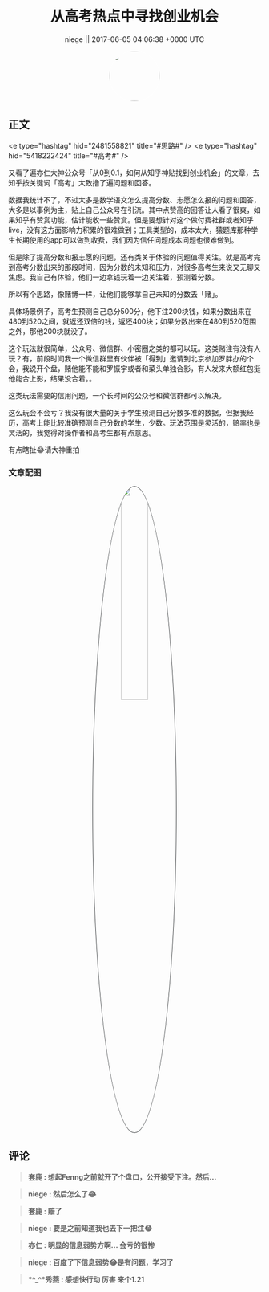 <h1 align="center">从高考热点中寻找创业机会</h1>




<p align="center">
    <a>niege || 2017-06-05 04:06:38 &#43;0000 UTC</a>
</p>

<div align="center">
    <img src="https://images.zsxq.com/Fl7mpUdfN6iS8EYQh7lJqU5pnXzI?e=1590940799&amp;token=kIxbL07-8jAj8w1n4s9zv64FuZZNEATmlU_Vm6zD:YB17ai-Kjrn6Km0zdM4CccXkteQ=" width="100" height="100" style="border:1px solid;border-radius:50%; color:#ffffff"/>
</div>




## 正文

<div>
&lt;e type=&#34;hashtag&#34; hid=&#34;2481558821&#34; title=&#34;#思路#&#34; /&gt; &lt;e type=&#34;hashtag&#34; hid=&#34;5418222424&#34; title=&#34;#高考#&#34; /&gt; 

又看了遍亦仁大神公众号「从0到0.1，如何从知乎神贴找到创业机会」的文章，去知乎按关键词「高考」大致撸了遍问题和回答。

数据我统计不了，不过大多是数学语文怎么提高分数、志愿怎么报的问题和回答，大多是以事例为主，贴上自己公众号在引流。其中点赞高的回答让人看了很爽，如果知乎有赞赏功能，估计能收一些赞赏。但是要想针对这个做付费社群或者知乎live，没有这方面影响力积累的很难做到；工具类型的，成本太大，猿题库那种学生长期使用的app可以做到收费，我们因为信任问题成本问题也很难做到。

但是除了提高分数和报志愿的问题，还有类关于体验的问题值得关注。就是高考完到高考分数出来的那段时间，因为分数的未知和压力，对很多高考生来说又无聊又焦虑。我自己有体验，他们一边拿钱玩着一边关注着，预测着分数。

所以有个思路，像赌博一样，让他们能够拿自己未知的分数去「赌」。

具体场景例子，高考生预测自己总分500分，他下注200块钱，如果分数出来在480到520之间，就返还双倍的钱，返还400块；如果分数出来在480到520范围之外，那他200块就没了。

这个玩法就很简单，公众号、微信群、小密圈之类的都可以玩。这类赌注有没有人玩？有，前段时间我一个微信群里有伙伴被「得到」邀请到北京参加罗胖办的个会，我说开个盘，赌他能不能和罗振宇或者和菜头单独合影，有人发来大额红包挺他能合上影，结果没合着。。

这类玩法需要的信用问题，一个长时间的公众号和微信群都可以解决。

这么玩会不会亏？我没有很大量的关于学生预测自己分数多准的数据，但据我经历，高考上能比较准确预测自己分数的学生，少数。玩法范围是灵活的，赔率也是灵活的，我觉得对操作者和高考生都有点意思。

有点瞎扯😂请大神重拍
</div>

### 文章配图

<div class="image" align="center">

<img src="https://images.zsxq.com/Fvn2CZwY7a7NE2nGYd258ZQH9f3f?e=1590940799&amp;token=kIxbL07-8jAj8w1n4s9zv64FuZZNEATmlU_Vm6zD:kOt_3QknJxeRytyDVQLN-Qmw_GM=" width="33%" height="33%" style="border:1px solid;border-radius:50%; color:#3c3f41"/>

</div>


## 评论

<div align="left">
<div>

<blockquote >
<span> <strong>套鹿 : 想起Fenng之前就开了个盘口，公开接受下注。然后... </strong></span>
</blockquote>

<blockquote >
<span> <strong>niege : 然后怎么了😂 </strong></span>
</blockquote>

<blockquote >
<span> <strong>套鹿 : 赔了 </strong></span>
</blockquote>

<blockquote >
<span> <strong>niege : 要是之前知道我也去下一把注😂 </strong></span>
</blockquote>

<blockquote >
<span> <strong>亦仁 : 明显的信息弱势方啊... 会亏的很惨 </strong></span>
</blockquote>

<blockquote >
<span> <strong>niege : 百度了下信息弱势😂是有问题，学习了 </strong></span>
</blockquote>

<blockquote >
<span> <strong>*^_^*秀燕 : 感想快行动 厉害 来个1.21 </strong></span>
</blockquote>

</div>
</div>